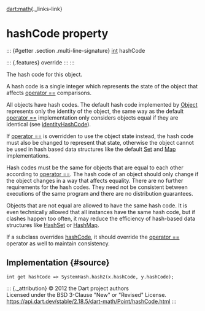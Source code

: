 [dart:math](../../dart-math/dart-math-library){._links-link}

hashCode property
=================

::: {#getter .section .multi-line-signature}
[int](../../dart-core/int-class) hashCode

::: {.features}
override
:::
:::

The hash code for this object.

A hash code is a single integer which represents the state of the object
that affects [operator ==](operator_equals) comparisons.

All objects have hash codes. The default hash code implemented by
[Object](../../dart-core/object-class) represents only the identity of
the object, the same way as the default [operator ==](operator_equals)
implementation only considers objects equal if they are identical (see
[identityHashCode](../../dart-core/identityhashcode)).

If [operator ==](operator_equals) is overridden to use the object state
instead, the hash code must also be changed to represent that state,
otherwise the object cannot be used in hash based data structures like
the default [Set](../../dart-core/set-class) and
[Map](../../dart-core/map-class) implementations.

Hash codes must be the same for objects that are equal to each other
according to [operator ==](operator_equals). The hash code of an object
should only change if the object changes in a way that affects equality.
There are no further requirements for the hash codes. They need not be
consistent between executions of the same program and there are no
distribution guarantees.

Objects that are not equal are allowed to have the same hash code. It is
even technically allowed that all instances have the same hash code, but
if clashes happen too often, it may reduce the efficiency of hash-based
data structures like [HashSet](../../dart-collection/hashset-class) or
[HashMap](../../dart-collection/hashmap-class).

If a subclass overrides [hashCode](hashcode), it should override the
[operator ==](operator_equals) operator as well to maintain consistency.

Implementation {#source}
--------------

``` {.language-dart data-language="dart"}
int get hashCode => SystemHash.hash2(x.hashCode, y.hashCode);
```

::: {._attribution}
© 2012 the Dart project authors\
Licensed under the BSD 3-Clause \"New\" or \"Revised\" License.\
<https://api.dart.dev/stable/2.18.5/dart-math/Point/hashCode.html>
:::
